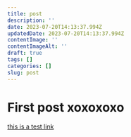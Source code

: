 ```yaml
---
title: post
description: ''
date: 2023-07-20T14:13:37.994Z
updatedDate: 2023-07-20T14:13:37.994Z
contentImage: ''
contentImageAlt: ''
draft: true
tags: []
categories: []
slug: post
---
```


# First post xoxoxoxo

[this is a test link](https://google.lt)
